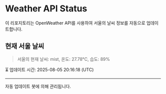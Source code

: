 
# Weather API Status

이 리포지토리는 OpenWeather API를 사용하여 서울의 날씨 정보를 자동으로 업데이트합니다.

## 현재 서울 날씨
> 서울의 현재 날씨: mist, 온도: 27.78°C, 습도: 89%

⏳ 업데이트 시간: 2025-08-05 20:16:18 (UTC)

---
자동 업데이트 봇에 의해 관리됩니다.
